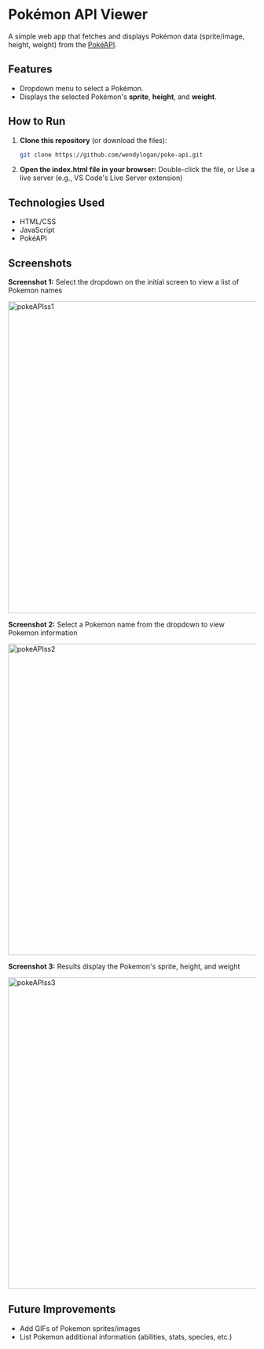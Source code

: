 # Pokémon API Viewer  

A simple web app that fetches and displays Pokémon data (sprite/image, height, weight) from the [PokéAPI](https://pokeapi.co/).  

## Features  
- Dropdown menu to select a Pokémon.  
- Displays the selected Pokémon's **sprite**, **height**, and **weight**.  

## How to Run  
1. **Clone this repository** (or download the files):  
   ```bash  
   git clone https://github.com/wendylogan/poke-api.git

2. **Open the index.html file in your browser:**
   Double-click the file, or
   Use a live server (e.g., VS Code's Live Server extension)

## Technologies Used
- HTML/CSS
- JavaScript
- PokéAPI

## Screenshots

**Screenshot 1:** Select the dropdown on the initial screen to view a list of Pokemon names

<img width="635" alt="pokeAPIss1" src="https://github.com/user-attachments/assets/768236c4-b0e9-4af0-9410-c0505e24f6e0" />


**Screenshot 2:** Select a Pokemon name from the dropdown to view Pokemon information

<img width="634" alt="pokeAPIss2" src="https://github.com/user-attachments/assets/8f2a8985-cb85-4093-9c18-fd49b4e70adc" />


**Screenshot 3:** Results display the Pokemon's sprite, height, and weight

<img width="634" alt="pokeAPIss3" src="https://github.com/user-attachments/assets/2d4edabb-0797-4c64-92f6-684bf6292ae2" />


## Future Improvements
- Add GIFs of Pokemon sprites/images
- List Pokemon additional information (abilities, stats, species, etc.)
